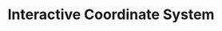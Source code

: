 ---
title: Interactive Coordinate System
id: coordinate-system
script: /examples/interaction/coordinate-system.js
description: This interactive demonstrates the coordinate system of the Vector.js library.
input: undefined
tags: undefined
weight: undefined
draft: undefined
---